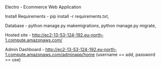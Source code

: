 Electro - Ecommerce Web Application

Install Requirements - pip install -r requirements.txt,

Database - python manage.py makemigrations, python manage.py migrate,

Hosted site - http://ec2-13-53-124-192.eu-north-1.compute.amazonaws.com/

Admin Dashboard - http://ec2-13-53-124-192.eu-north-1.compute.amazonaws.com/adminapp/home 
(username == add, password == use)
